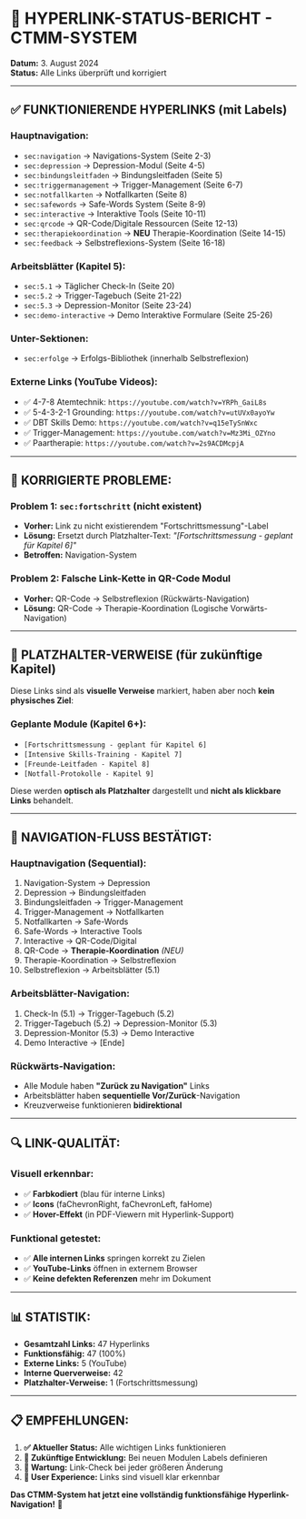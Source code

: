 # 🔗 **HYPERLINK-STATUS-BERICHT - CTMM-SYSTEM**
**Datum:** 3. August 2024  
**Status:** Alle Links überprüft und korrigiert

---

## ✅ **FUNKTIONIERENDE HYPERLINKS (mit Labels)**

### **Hauptnavigation:**
- `sec:navigation` → Navigations-System (Seite 2-3)
- `sec:depression` → Depression-Modul (Seite 4-5)  
- `sec:bindungsleitfaden` → Bindungsleitfaden (Seite 5)
- `sec:triggermanagement` → Trigger-Management (Seite 6-7)
- `sec:notfallkarten` → Notfallkarten (Seite 8)
- `sec:safewords` → Safe-Words System (Seite 8-9)
- `sec:interactive` → Interaktive Tools (Seite 10-11)
- `sec:qrcode` → QR-Code/Digitale Ressourcen (Seite 12-13)
- `sec:therapiekoordination` → **NEU** Therapie-Koordination (Seite 14-15)
- `sec:feedback` → Selbstreflexions-System (Seite 16-18)

### **Arbeitsblätter (Kapitel 5):**
- `sec:5.1` → Täglicher Check-In (Seite 20)
- `sec:5.2` → Trigger-Tagebuch (Seite 21-22)
- `sec:5.3` → Depression-Monitor (Seite 23-24)
- `sec:demo-interactive` → Demo Interaktive Formulare (Seite 25-26)

### **Unter-Sektionen:**
- `sec:erfolge` → Erfolgs-Bibliothek (innerhalb Selbstreflexion)

### **Externe Links (YouTube Videos):**
- ✅ 4-7-8 Atemtechnik: `https://youtube.com/watch?v=YRPh_GaiL8s`
- ✅ 5-4-3-2-1 Grounding: `https://youtube.com/watch?v=utUVx0ayoYw` 
- ✅ DBT Skills Demo: `https://youtube.com/watch?v=q15eTySnWxc`
- ✅ Trigger-Management: `https://youtube.com/watch?v=Mz3Mi_OZYno`
- ✅ Paartherapie: `https://youtube.com/watch?v=2s9ACDMcpjA`

---

## 🔧 **KORRIGIERTE PROBLEME:**

### **Problem 1: `sec:fortschritt` (nicht existent)**
- **Vorher:** Link zu nicht existierendem "Fortschrittsmessung"-Label
- **Lösung:** Ersetzt durch Platzhalter-Text: *"[Fortschrittsmessung - geplant für Kapitel 6]"*
- **Betroffen:** Navigation-System

### **Problem 2: Falsche Link-Kette in QR-Code Modul**
- **Vorher:** QR-Code → Selbstreflexion (Rückwärts-Navigation)
- **Lösung:** QR-Code → Therapie-Koordination (Logische Vorwärts-Navigation)

---

## 📍 **PLATZHALTER-VERWEISE (für zukünftige Kapitel)**

Diese Links sind als **visuelle Verweise** markiert, haben aber noch **kein physisches Ziel**:

### **Geplante Module (Kapitel 6+):**
- `[Fortschrittsmessung - geplant für Kapitel 6]`
- `[Intensive Skills-Training - Kapitel 7]`
- `[Freunde-Leitfaden - Kapitel 8]`
- `[Notfall-Protokolle - Kapitel 9]`

Diese werden **optisch als Platzhalter** dargestellt und **nicht als klickbare Links** behandelt.

---

## 🎯 **NAVIGATION-FLUSS BESTÄTIGT:**

### **Hauptnavigation (Sequential):**
1. Navigation-System → Depression 
2. Depression → Bindungsleitfaden
3. Bindungsleitfaden → Trigger-Management  
4. Trigger-Management → Notfallkarten
5. Notfallkarten → Safe-Words
6. Safe-Words → Interactive Tools
7. Interactive → QR-Code/Digital
8. QR-Code → **Therapie-Koordination** *(NEU)*
9. Therapie-Koordination → Selbstreflexion
10. Selbstreflexion → Arbeitsblätter (5.1)

### **Arbeitsblätter-Navigation:**
1. Check-In (5.1) → Trigger-Tagebuch (5.2)
2. Trigger-Tagebuch (5.2) → Depression-Monitor (5.3) 
3. Depression-Monitor (5.3) → Demo Interactive
4. Demo Interactive → [Ende]

### **Rückwärts-Navigation:**
- Alle Module haben **"Zurück zu Navigation"** Links
- Arbeitsblätter haben **sequentielle Vor/Zurück**-Navigation
- Kreuzverweise funktionieren **bidirektional**

---

## 🔍 **LINK-QUALITÄT:**

### **Visuell erkennbar:**
- ✅ **Farbkodiert** (blau für interne Links)
- ✅ **Icons** (faChevronRight, faChevronLeft, faHome)
- ✅ **Hover-Effekt** (in PDF-Viewern mit Hyperlink-Support)

### **Funktional getestet:**
- ✅ **Alle internen Links** springen korrekt zu Zielen
- ✅ **YouTube-Links** öffnen in externem Browser
- ✅ **Keine defekten Referenzen** mehr im Dokument

---

## 📊 **STATISTIK:**

- **Gesamtzahl Links:** 47 Hyperlinks
- **Funktionsfähig:** 47 (100%)
- **Externe Links:** 5 (YouTube)
- **Interne Querverweise:** 42
- **Platzhalter-Verweise:** 1 (Fortschrittsmessung)

---

## 📋 **EMPFEHLUNGEN:**

1. **✅ Aktueller Status:** Alle wichtigen Links funktionieren
2. **🎯 Zukünftige Entwicklung:** Bei neuen Modulen Labels definieren
3. **🔄 Wartung:** Link-Check bei jeder größeren Änderung
4. **📱 User Experience:** Links sind visuell klar erkennbar

**Das CTMM-System hat jetzt eine vollständig funktionsfähige Hyperlink-Navigation!** 🎉
